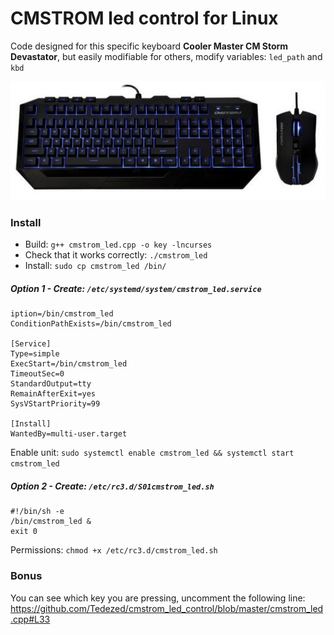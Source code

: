 # CMSTROM led control for Linux

Code designed for this specific keyboard **Cooler Master CM Storm Devastator**, but easily modifiable for others, modify variables: `led_path` and `kbd`

<img src="./img/cm-storm-devastator-teclado-raton.jpg" />

### Install

- Build: `g++ cmstrom_led.cpp -o key -lncurses`
- Check that it works correctly: `./cmstrom_led`
- Install: `sudo cp cmstrom_led /bin/`

##### Option 1 - Create: `/etc/systemd/system/cmstrom_led.service`
```
iption=/bin/cmstrom_led
ConditionPathExists=/bin/cmstrom_led
 
[Service]
Type=simple
ExecStart=/bin/cmstrom_led
TimeoutSec=0
StandardOutput=tty
RemainAfterExit=yes
SysVStartPriority=99
 
[Install]
WantedBy=multi-user.target
```

Enable unit: `sudo systemctl enable cmstrom_led && systemctl start cmstrom_led`


##### Option 2 - Create: `/etc/rc3.d/S01cmstrom_led.sh`
```
#!/bin/sh -e
/bin/cmstrom_led &
exit 0
```

Permissions: `chmod +x /etc/rc3.d/cmstrom_led.sh`

### Bonus

You can see which key you are pressing, uncomment the following line: https://github.com/Tedezed/cmstrom_led_control/blob/master/cmstrom_led.cpp#L33
